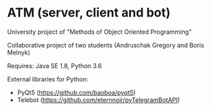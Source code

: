 # ATM (server, client and bot)
University project of "Methods of Object Oriented Programming"

Collaborative project of two students (Andruschak Gregory and Boris Melnyk)

Requires: Java SE 1.8, Python 3.6

External libraries for Python:
- PyQt5 (https://github.com/baoboa/pyqt5)
- Telebot (https://github.com/eternnoir/pyTelegramBotAPI)
